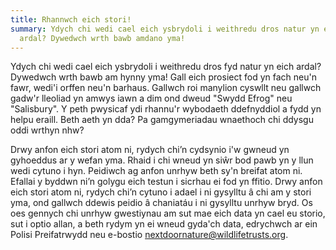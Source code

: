 ```yaml
---
title: Rhannwch eich stori!
summary: Ydych chi wedi cael eich ysbrydoli i weithredu dros natur yn eich
  ardal? Dywedwch wrth bawb amdano yma!
---
```

Ydych chi wedi cael eich ysbrydoli i weithredu dros fyd natur yn eich ardal? Dywedwch wrth bawb am hynny yma! Gall eich prosiect fod yn fach neu'n fawr, wedi'i orffen neu'n barhaus. Gallwch roi manylion cyswllt neu gallwch gadw'r lleoliad yn amwys iawn a dim ond dweud "Swydd Efrog" neu "Salisbury". Y peth pwysicaf ydi rhannu'r wybodaeth ddefnyddiol a fydd yn helpu eraill. Beth aeth yn dda? Pa gamgymeriadau wnaethoch chi ddysgu oddi wrthyn nhw?

Drwy anfon eich stori atom ni, rydych chi’n cydsynio i'w gwneud yn gyhoeddus ar y wefan yma. Rhaid i chi wneud yn siŵr bod pawb yn y llun wedi cytuno i hyn. Peidiwch ag anfon unrhyw beth sy'n breifat atom ni. Efallai y byddwn ni’n golygu eich testun i sicrhau ei fod yn ffitio. Drwy anfon eich stori atom ni, rydych chi’n cytuno i adael i ni gysylltu â chi am y stori yma, ond gallwch ddewis peidio â chaniatáu i ni gysylltu unrhyw bryd. Os oes gennych chi unrhyw gwestiynau am sut mae eich data yn cael eu storio, sut i optio allan, a beth rydym yn ei wneud gyda'ch data, edrychwch ar ein Polisi Preifatrwydd neu e-bostio nextdoornature@wildlifetrusts.org.